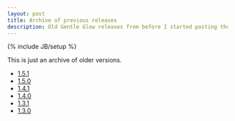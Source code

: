 ```yaml
---
layout: post
title: Archive of previous releases
description: Old Gentle Glow releases from before I started posting them as news items.
---
```

{% include JB/setup %}

This is just an archive of older versions.

* [1.5.1](http://dl.dropbox.com/u/143504/Themes/GentleGlow-1.5.1.tar.bz2)
* [1.5.0](http://dl.dropbox.com/u/143504/Themes/GentleGlow-1.5.0.tar.bz2)
* [1.4.1](http://dl.dropbox.com/u/143504/Themes/GentleGlow-1.4.1.tar.bz2)
* [1.4.0](http://dl.dropbox.com/u/143504/Themes/GentleGlow-1.4.0.tar.bz2)
* [1.3.1](http://dl.dropbox.com/u/143504/Themes/GentleGlow-1.3.1.tar.bz2)
* [1.3.0](http://dl.dropbox.com/u/143504/Themes/GentleGlow-1.3.0.tar.bz2)
